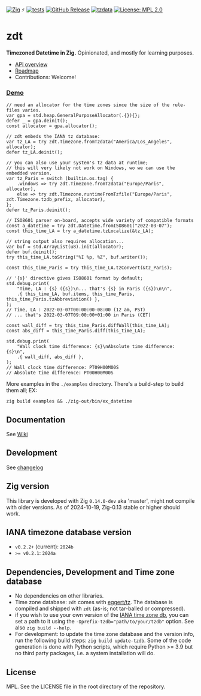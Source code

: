 <!-- -*- coding: utf-8 -*- -->

[![Zig](https://img.shields.io/badge/-Zig-F7A41D?style=flat&logo=zig&logoColor=white)](https://ziglang.org/) ⚡ [![tests](https://github.com/FObersteiner/zdt/actions/workflows/zdt-tests.yml/badge.svg)](https://github.com/FObersteiner/zdt/actions/workflows/zdt-tests.yml)  [![GitHub Release](https://img.shields.io/github/v/release/FObersteiner/zdt)](https://github.com/FObersteiner/zdt/releases)  [![tzdata](https://img.shields.io/badge/tzdata-2024b-blue)](https://www.iana.org/time-zones)  [![License: MPL 2.0](https://img.shields.io/badge/License-MPL_2.0-brightgreen.svg)](https://github.com/FObersteiner/zdt/blob/master/LICENSE)

# zdt

**Timezoned Datetime in Zig.** Opinionated, and mostly for learning purposes.

- [API overview](https://github.com/FObersteiner/zdt/wiki/API-overview)
- [Roadmap](https://github.com/FObersteiner/zdt/wiki/Roadmap)
- Contributions: Welcome!

### [Demo](https://github.com/FObersteiner/zdt/blob/master/examples/ex_demo.zig)

```zig
// need an allocator for the time zones since the size of the rule-files varies.
var gpa = std.heap.GeneralPurposeAllocator(.{}){};
defer _ = gpa.deinit();
const allocator = gpa.allocator();

// zdt embeds the IANA tz database:
var tz_LA = try zdt.Timezone.fromTzdata("America/Los_Angeles", allocator);
defer tz_LA.deinit();

// you can also use your system's tz data at runtime;
// this will very likely not work on Windows, wo we can use the embedded version.
var tz_Paris = switch (builtin.os.tag) {
    .windows => try zdt.Timezone.fromTzdata("Europe/Paris", allocator),
    else => try zdt.Timezone.runtimeFromTzfile("Europe/Paris", zdt.Timezone.tzdb_prefix, allocator),
};
defer tz_Paris.deinit();

// ISO8601 parser on-board, accepts wide variety of compatible formats
const a_datetime = try zdt.Datetime.fromISO8601("2022-03-07");
const this_time_LA = try a_datetime.tzLocalize(&tz_LA);

// string output also requires allocation...
var buf = std.ArrayList(u8).init(allocator);
defer buf.deinit();
try this_time_LA.toString("%I %p, %Z", buf.writer());

const this_time_Paris = try this_time_LA.tzConvert(&tz_Paris);

// '{s}' directive gives ISO8601 format by default;
std.debug.print(
    "Time, LA : {s} ({s})\n... that's {s} in Paris ({s})\n\n",
    .{ this_time_LA, buf.items, this_time_Paris, this_time_Paris.tzAbbreviation() },
);
// Time, LA : 2022-03-07T00:00:00-08:00 (12 am, PST)
// ... that's 2022-03-07T09:00:00+01:00 in Paris (CET)

const wall_diff = try this_time_Paris.diffWall(this_time_LA);
const abs_diff = this_time_Paris.diff(this_time_LA);

std.debug.print(
    "Wall clock time difference: {s}\nAbsolute time difference: {s}\n",
    .{ wall_diff, abs_diff },
);
// Wall clock time difference: PT09H00M00S
// Absolute time difference: PT00H00M00S
```

More examples in the `./examples` directory. There's a build-step to build them all; EX:

```zig
zig build examples && ./zig-out/bin/ex_datetime
```

## Documentation

See [Wiki](https://github.com/FObersteiner/zdt/wiki)

## Development

See [changelog](https://github.com/FObersteiner/zdt/blob/master/change.log)

## Zig version

This library is developed with Zig `0.14.0-dev` aka 'master', might not compile with older versions. As of 2024-10-19, Zig-0.13 stable or higher should work.

## IANA timezone database version

- `v0.2.2+` (current): `2024b`
- `>= v0.2.1`: `2024a`

## Dependencies, Development and Time zone database

- No dependencies on other libraries.
- Time zone database: `zdt` comes with [eggert/tz](https://github.com/eggert/tz). The database is compiled and shipped with `zdt` (as-is; not tar-balled or compressed).
- if you wish to use your own version of the [IANA time zone db](https://www.iana.org/time-zones), you can set a path to it using the `-Dprefix-tzdb="path/to/your/tzdb"` option. See also `zig build --help`.
- For development: to update the time zone database and the version info, run the following build steps: `zig build update-tzdb`. Some of the code generation is done with Python scripts, which require Python >= 3.9 but no third party packages, i.e. a system installation will do.

## License

MPL. See the LICENSE file in the root directory of the repository.
